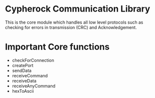 # Cypherock Communication Library

This is the core module which handles all low level protocols such as checking for errors in transmission (CRC) and Acknowledgement.

# Important Core functions

- checkForConnection
- createPort
- sendData
- receiveCommand
- receiveData
- receiveAnyCommand
- hexToAscii
